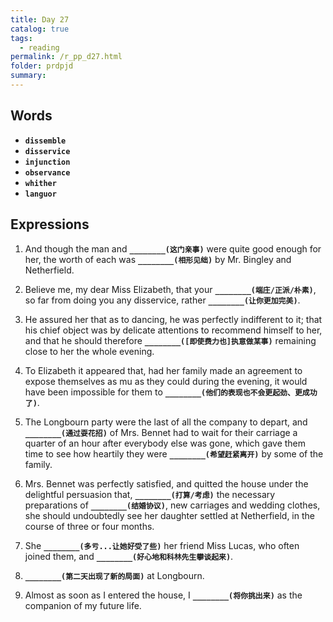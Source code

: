 ```yaml
---
title: Day 27
catalog: true
tags: 
  - reading
permalink: /r_pp_d27.html
folder: prdpjd
summary: 
---
```


## Words

-   <b data-toggle="tooltip" data-original-title="{{site.data.glossary.dissemble}}">`dissemble`</b>
-   <b data-toggle="tooltip" data-original-title="{{site.data.glossary.disservice}}">`disservice`</b>
-   <b data-toggle="tooltip" data-original-title="{{site.data.glossary.injunction}}">`injunction`</b>
-   <b data-toggle="tooltip" data-original-title="{{site.data.glossary.observance}}">`observance`</b>
-   <b data-toggle="tooltip" data-original-title="{{site.data.glossary.whither}}">`whither`</b>
-   <b data-toggle="tooltip" data-original-title="{{site.data.glossary.languor}}">`languor`</b>


## Expressions

1.  And though the man and <b data-toggle="tooltip" data-original-title="{{site.data.answers.d27_a}}">`________(这门亲事)`</b> were quite good enough for her, the worth of each was <b data-toggle="tooltip" data-original-title="{{site.data.answers.d27_a2}}">`________(相形见绌)`</b> by Mr. Bingley and Netherfield.

2.  Believe me, my dear Miss Elizabeth, that your <b data-toggle="tooltip" data-original-title="{{site.data.answers.d27_b}}">`________(端庄/正派/朴素)`</b>, so far from doing you any disservice, rather <b data-toggle="tooltip" data-original-title="{{site.data.answers.d27_b2}}">`________(让你更加完美)`</b>.

3.  He assured her that as to dancing, he was perfectly indifferent to it; that his chief object was by delicate attentions to recommend himself to her, and that he should therefore <b data-toggle="tooltip" data-original-title="{{site.data.answers.d27_c}}">`________([即使费力也]执意做某事)`</b> remaining close to her the whole evening.

4.  To Elizabeth it appeared that, had her family made an agreement to expose themselves as mu as they could during the evening, it would have been impossible for them to <b data-toggle="tooltip" data-original-title="{{site.data.answers.d27_d}}">`________(他们的表现也不会更起劲、更成功了)`</b>.

5.  The Longbourn party were the last of all the company to depart, and <b data-toggle="tooltip" data-original-title="{{site.data.answers.d27_e}}">`________(通过耍花招)`</b> of Mrs. Bennet had to wait for their carriage a quarter of an hour after everybody else was gone, which gave them time to see how heartily they were <b data-toggle="tooltip" data-original-title="{{site.data.answers.d27_e2}}">`________(希望赶紧离开)`</b> by some of the family.

6.  Mrs. Bennet was perfectly satisfied, and quitted the house under the delightful persuasion that, <b data-toggle="tooltip" data-original-title="{{site.data.answers.d27_f}}">`________(打算/考虑)`</b> the necessary preparations of <b data-toggle="tooltip" data-original-title="{{site.data.answers.d27_f2}}">`________(结婚协议)`</b>, new carriages and wedding clothes, she should undoubtedly see her daughter settled at Netherfield, in the course of three or four months.

7.  She <b data-toggle="tooltip" data-original-title="{{site.data.answers.d27_g}}">`________(多亏...让她好受了些)`</b> her friend Miss Lucas, who often joined them, and <b data-toggle="tooltip" data-original-title="{{site.data.answers.d27_g2}}">`________(好心地和科林先生攀谈起来)`</b>.

8.  <b data-toggle="tooltip" data-original-title="{{site.data.answers.d27_h}}">`________(第二天出现了新的局面)`</b> at Longbourn. 

9.  Almost as soon as I entered the house, I <b data-toggle="tooltip" data-original-title="{{site.data.answers.d27_i}}">`________(将你挑出来)`</b> as the companion of my future life.
